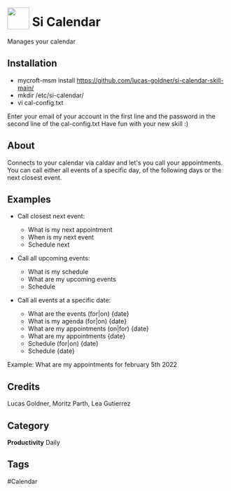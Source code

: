 # <img src="https://raw.githack.com/FortAwesome/Font-Awesome/master/svgs/solid/calendar.svg" card_color="#22A7F0" width="50" height="50" style="vertical-align:bottom"/> Si Calendar
Manages your calendar

## Installation
- mycroft-msm install https://github.com/lucas-goldner/si-calendar-skill-main/
- mkdir /etc/si-calendar/
- vi cal-config.txt

Enter your email of your account in the first line and the password in the second line of the cal-config.txt
Have fun with your new skill :)

## About
Connects to your calendar via caldav and let's you call your appointments.
You can call either all events of a specific day, of the following days or the next closest event.

## Examples

- Call closest next event:
  * What is my next appointment
  * When is my next event
  * Schedule next

- Call all upcoming events:
  * What is my schedule
  * What are my upcoming events
  * Schedule

- Call all events at a specific date:
  * What are the events (for|on) {date}
  * What is my agenda (for|on) {date}
  * What are my appointments (on|for) {date}
  * What are my appointments {date}
  * Schedule (for|on) {date}
  * Schedule {date}

Example: What are my appointments for february 5th 2022

## Credits
Lucas Goldner, Moritz Parth, Lea Gutierrez

## Category
**Productivity**
Daily

## Tags
#Calendar

